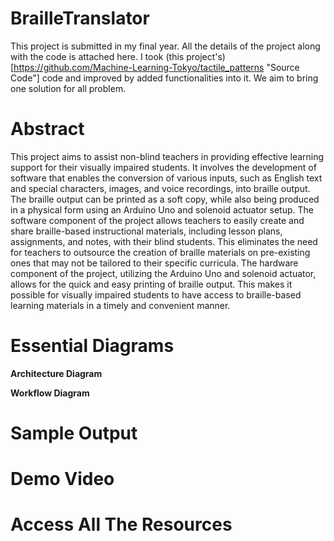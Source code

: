 # BrailleTranslator
This project is submitted in my final year. All the details of the project along with the code is attached here. I took (this project's)[https://github.com/Machine-Learning-Tokyo/tactile_patterns "Source Code"] code and improved by added functionalities into it. We aim to bring one solution for all problem.

# Abstract
This project aims to assist non-blind teachers in providing effective learning support for their visually impaired students. It involves the development of software that enables the conversion of various inputs, such as English text and special characters, images, and voice recordings, into braille output. The braille output can be printed as a soft copy, while also being produced in a physical form using an Arduino Uno and solenoid actuator setup. The software component of the project allows teachers to easily create and share braille-based instructional materials, including lesson plans, assignments, and notes, with their blind students. This eliminates the need for teachers to outsource the creation of braille materials on pre-existing ones that may not be tailored to their specific curricula. The hardware component of the project, utilizing the Arduino Uno and solenoid actuator, allows for the quick and easy printing of braille output. This makes it possible for visually impaired students to have access to braille-based learning materials in a timely and convenient manner.

# Essential Diagrams
**Architecture Diagram**

**Workflow Diagram**

# Sample Output

# Demo Video

# Access All The Resources

